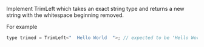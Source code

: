 Implement TrimLeft<T> which takes an exact string type and returns a new string with the whitespace beginning removed.

For example

```javascript
type trimed = TrimLeft<"  Hello World  ">; // expected to be 'Hello World  '
```
